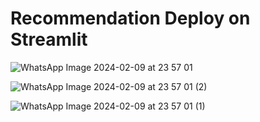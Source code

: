 
# Recommendation Deploy on Streamlit

![WhatsApp Image 2024-02-09 at 23 57 01](https://github.com/Iamkrmayank/FRS_Microsoft_Image_Cup/assets/103871423/dcd9e667-c904-4686-a7ba-5d3dfc5b3b40)

![WhatsApp Image 2024-02-09 at 23 57 01 (2)](https://github.com/Iamkrmayank/FRS_Microsoft_Image_Cup/assets/103871423/bef9449a-e5f5-42f4-8076-6b1af7aa5fd0)

![WhatsApp Image 2024-02-09 at 23 57 01 (1)](https://github.com/Iamkrmayank/FRS_Microsoft_Image_Cup/assets/103871423/cb661cc5-f60b-4980-9e80-fae152281095)


